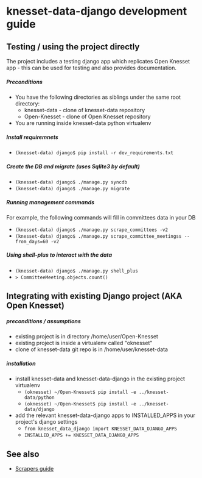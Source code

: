 # knesset-data-django development guide

## Testing / using the project directly

The project includes a testing django app which replicates Open Knesset app -
this can be used for testing and also provides documentation.

##### Preconditions

* You have the following directories as siblings under the same root directory:
  * knesset-data - clone of knesset-data repository
  * Open-Knesset - clone of Open Knesset repository
* You are running inside knesset-data python virtualenv

##### Install requiremnets

* `(knesset-data) django$ pip install -r dev_requirements.txt`

##### Create the DB and migrate (uses Sqlite3 by default)

* `(knesset-data) django$ ./manage.py syncdb`
* `(knesset-data) django$ ./manage.py migrate`

##### Running management commands

For example, the following commands will fill in committees data in your DB

* `(knesset-data) django$ ./manage.py scrape_committees -v2`
* `(knesset-data) django$ ./manage.py scrape_committee_meetingss --from_days=60 -v2`

##### Using shell-plus to interact with the data

* `(knesset-data) django$ ./manage.py shell_plus`
* `> CommitteeMeeting.objects.count()`

## Integrating with existing Django project (AKA Open Knesset)

##### preconditions / assumptions

* existing project is in directory /home/user/Open-Knesset
* existing project is inside a virtualenv called "oknesset"
* clone of knesset-data git repo is in /home/user/knesset-data

##### installation

* install knesset-data and knesset-data-django in the existing project virtualenv
  * `(oknesset) ~/Open-Knesset$ pip install -e ../knesset-data/python`
  * `(oknesset) ~/Open-Knesset$ pip install -e ../knesset-data/django`
* add the relevant knesset-data-django apps to INSTALLED_APPS in your project's django settings
  * `from knesset_data_django import KNESSET_DATA_DJANGO_APPS`
  * `INSTALLED_APPS += KNESSET_DATA_DJANGO_APPS`

## See also

* [Scrapers guide](/django/SCRAPERS.md)
